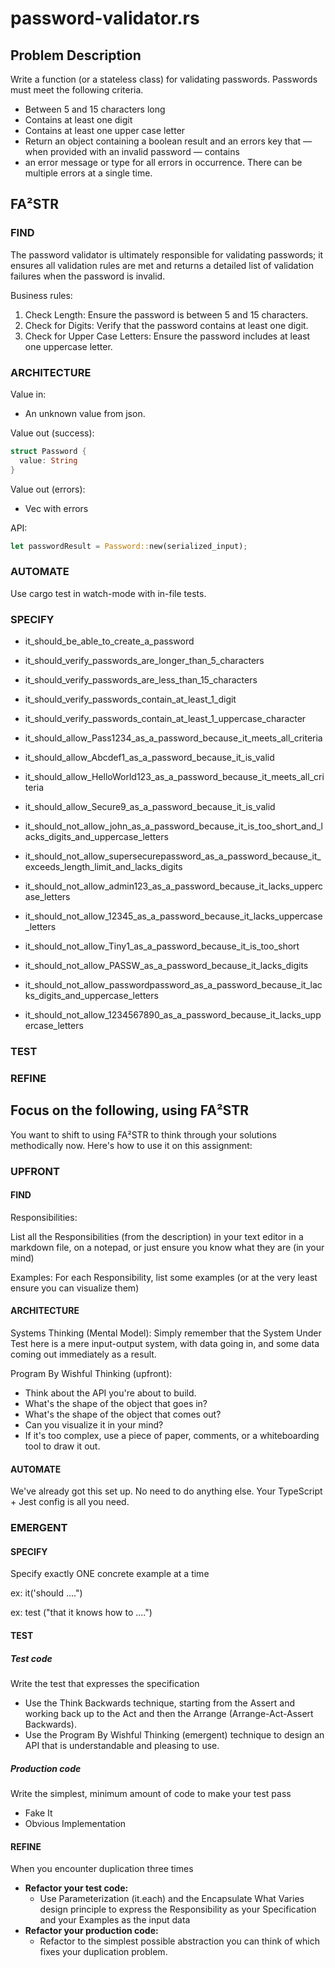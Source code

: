 # password-validator.rs

## Problem Description

Write a function (or a stateless class) for validating passwords. Passwords must meet the following
criteria.
* Between 5 and 15 characters long
* Contains at least one digit
* Contains at least one upper case letter
* Return an object containing a boolean result and an errors key that — when provided with an invalid password — contains
* an error message or type for all errors in occurrence. There can be multiple errors at a single time.

## FA²STR 

### FIND
The password validator is ultimately responsible for validating passwords; it ensures all validation rules are met and returns a detailed list of validation failures when the password is invalid.

Business rules:

1. Check Length: Ensure the password is between 5 and 15 characters.
2. Check for Digits: Verify that the password contains at least one digit.
3. Check for Upper Case Letters: Ensure the password includes at least one uppercase letter.

### ARCHITECTURE

Value in: 
* An unknown value from json.

Value out (success):
```rust
struct Password {
  value: String
}
```

Value out (errors):
* Vec with errors

API:
```rust
let passwordResult = Password::new(serialized_input);
```

### AUTOMATE
Use cargo test in watch-mode with in-file tests.

### SPECIFY
- it_should_be_able_to_create_a_password
- it_should_verify_passwords_are_longer_than_5_characters
- it_should_verify_passwords_are_less_than_15_characters
- it_should_verify_passwords_contain_at_least_1_digit
- it_should_verify_passwords_contain_at_least_1_uppercase_character

- it_should_allow_Pass1234_as_a_password_because_it_meets_all_criteria
- it_should_allow_Abcdef1_as_a_password_because_it_is_valid
- it_should_allow_HelloWorld123_as_a_password_because_it_meets_all_criteria
- it_should_allow_Secure9_as_a_password_because_it_is_valid

- it_should_not_allow_john_as_a_password_because_it_is_too_short_and_lacks_digits_and_uppercase_letters
- it_should_not_allow_supersecurepassword_as_a_password_because_it_exceeds_length_limit_and_lacks_digits
- it_should_not_allow_admin123_as_a_password_because_it_lacks_uppercase_letters
- it_should_not_allow_12345_as_a_password_because_it_lacks_uppercase_letters
- it_should_not_allow_Tiny1_as_a_password_because_it_is_too_short
- it_should_not_allow_PASSW_as_a_password_because_it_lacks_digits
- it_should_not_allow_passwordpassword_as_a_password_because_it_lacks_digits_and_uppercase_letters
- it_should_not_allow_1234567890_as_a_password_because_it_lacks_uppercase_letters

### TEST
### REFINE

## Focus on the following, using FA²STR
You want to shift to using FA²STR to think through your solutions methodically now. Here's how to use it on this assignment:

### UPFRONT

#### FIND
Responsibilities: 

List all the Responsibilities (from the description) in your text editor in a markdown file, on a notepad, or just ensure you know what they are (in your mind)

Examples: For each Responsibility, list some examples (or at the very least ensure you can visualize them)

#### ARCHITECTURE

Systems Thinking (Mental Model):
Simply remember that the System Under Test here is a mere input-output system, with data going in, and some data coming out immediately as a result.

Program By Wishful Thinking (upfront): 
* Think about the API you're about to build. 
* What's the shape of the object that goes in? 
* What's the shape of the object that comes out? 
* Can you visualize it in your mind? 
* If it's too complex, use a piece of paper, comments, or a whiteboarding tool to draw it out.

#### AUTOMATE
We've already got this set up. No need to do anything else. Your TypeScript + Jest config is all you need.

### EMERGENT

#### SPECIFY
Specify exactly ONE concrete example at a time

ex: it('should ....")

ex: test ("that it knows how to ....")

#### TEST

##### Test code
Write the test that expresses the specification
* Use the Think Backwards technique, starting from the Assert and working back up to the Act and then the Arrange (Arrange-Act-Assert Backwards).
* Use the Program By Wishful Thinking (emergent) technique to design an API that is understandable and pleasing to use.

##### Production code 
Write the simplest, minimum amount of code to make your test pass
* Fake It
* Obvious Implementation

#### REFINE
When you encounter duplication three times
* **Refactor your test code:** 
  * Use Parameterization (it.each) and the Encapsulate What Varies design principle to express the Responsibility as your Specification and your Examples as the input data
* **Refactor your production code:** 
  * Refactor to the simplest possible abstraction you can think of which fixes your duplication problem.
